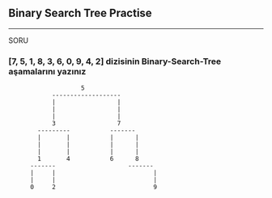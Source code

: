 ## Binary Search Tree Practise
---
SORU

### [7, 5, 1, 8, 3, 6, 0, 9, 4, 2] dizisinin Binary-Search-Tree aşamalarını yazınız

                        5
                -------------------
                |                 |
                |                 |
                |                 |
                3                 7
            ---------           -------
            |       |           |      |
            |       |           |      |
            |       |           |      |
            1       4           6      8
          -------                    ------- 
          |     |                           |
          |     |                           |
          0     2                           9